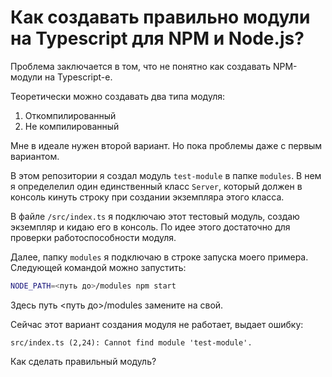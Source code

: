 Как создавать правильно модули на Typescript для NPM и Node.js?
===============================================================

Проблема заключается в том, что не понятно как создавать NPM-модули на Typescript-е.

Теоретически можно создавать два типа модуля:
1) Откомпилированный 
2) Не компилированный

Мне в идеале нужен второй вариант. Но пока проблемы даже с первым вариантом.

В этом репозитории я создал модуль `test-module` в папке `modules`. В нем я определелил один единственный класс `Server`, который должен в консоль кинуть строку при создании экземпляра этого класса.

В файле `/src/index.ts` я подключаю этот тестовый модуль, создаю экземпляр и кидаю его в консоль. По идее этого достаточно для проверки работоспособности модуля.

Далее, папку `modules` я подключаю в строке запуска моего примера. Следующей командой можно запустить:

```bash
NODE_PATH=<путь до>/modules npm start
```

Здесь путь <путь до>/modules замените на свой.

Сейчас этот вариант создания модуля не работает, выдает ошибку:

```
src/index.ts (2,24): Cannot find module 'test-module'.
```

Как сделать правильный модуль?
